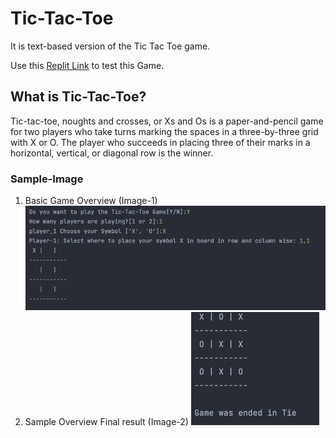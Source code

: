 # Tic-Tac-Toe

It is text-based version of the Tic Tac Toe game. 

Use this [Replit Link](https://replit.com/@Krishnakumarv1/Tic-Tac-Toe#main.py) to test this Game.

## What is Tic-Tac-Toe?
Tic-tac-toe, noughts and crosses, or Xs and Os is a paper-and-pencil game for two players who take turns marking the spaces in a three-by-three grid with X or O. The player who succeeds in placing three of their marks in a horizontal, vertical, or diagonal row is the winner.

### Sample-Image
1. Basic Game Overview (Image-1)
![img.png](images/img.png)
2. Sample Overview Final result (Image-2)
![img.png](images/img_1.png)

